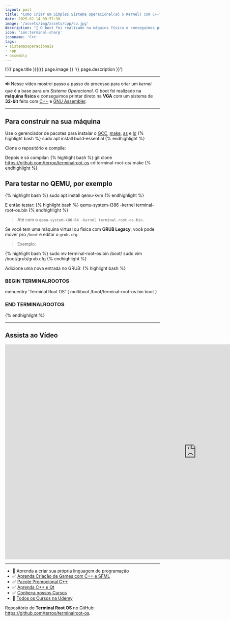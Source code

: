 ```yaml
---
layout: post
title: "Como Criar um Simples Sistema Operacional(só o Kernel) com C++"
date: 2025-02-14 09:57:38
image: '/assets/img/assets/cpp/so.jpg'
description: "🚀 O boot foi realizado na máquina física e conseguimos printar direto na VGA com um sistema de 32-bit feito com C++ e GNU Assembler."
icon: 'ion:terminal-sharp'
iconname: 'C++'
tags:
- sistemasoperacionais
- cpp
- assembly
---
```


![{{ page.title }}]({{ page.image }} '{{ page.description }}')

---

🔊 Nesse vídeo mostrei passo a passo do processo para criar um *kernel* que é a base para um *Sistema Operacional*. O boot foi realizado na **máquina física** e conseguimos printar direto na **VGA** com um sistema de **32-bit** feito com [C++](https://terminalroot.com.br/tags#cpp) e [GNU Assembler](https://terminalroot.com.br/tags#assembly).

---

## Para construir na sua máquina
Use o gerenciador de pacotes para instalar o [GCC](https://terminalroot.com.br/tags#gcc), [make](https://terminalroot.com.br/tags#make), [as](https://terminalroot.com.br/tags#assembly) e [ld](https://terminalroot.com.br/tags#gnu)
{% highlight bash %}
sudo apt install build-essential
{% endhighlight %}

Clone o repositório e compile:

Depois é só compilar:
{% highlight bash %}
git clone https://github.com/terroo/terminalroot-os
cd terminal-root-os/
make
{% endhighlight %}

## Para testar no QEMU, por exemplo
{% highlight bash %}
sudo apt install qemu-kvm
{% endhighlight %}

E então testar:
{% highlight bash %}
qemu-system-i386 -kernel terminal-root-os.bin
{% endhighlight %}
> Até com o `qemu-system-x86-64 -kernel terminal-root-os.bin`.

Se você tem uma máquina virtual ou física com **GRUB Legacy**, você pode mover pro `/boot` e editar o `grub.cfg`:
> Exemplo:

{% highlight bash %}
sudo mv terminal-root-os.bin /boot/
sudo vim /boot/grub/grub.cfg
{% endhighlight %}

Adicione uma nova entrada no GRUB:
{% highlight bash %}
### BEGIN TERMINALROOTOS

menuentry 'Terminal Root OS' {
  multiboot /boot/terminal-root-os.bin
  boot
}

### END TERMINALROOTOS
{% endhighlight %}

---

## Assista ao Vídeo

<iframe width="1243" height="699" src="https://www.youtube.com/embed/3GwRF0IK1Ks" title="" frameborder="0" allow="accelerometer; autoplay; clipboard-write; encrypted-media; gyroscope; picture-in-picture; web-share" referrerpolicy="strict-origin-when-cross-origin" allowfullscreen></iframe>


---

+ 👑 [Aprenda a criar sua própria linguagem de programação](https://terminalroot.com.br/mylang)
+ ✅ [Aprenda Criação de Games com C++ e SFML](https://terminalroot.com.br/games)
+ ✅ [Pacote Promocional C++](https://terminalroot.com.br/promo)
+ ✅ [Aprenda C++ e Qt](https://terminalroot.com.br/cpp)
+ ✅ [Conheça nossos Cursos](https://bit.ly/CursosTerminalRoot)
+ 🎁 [Todos os Cursos na Udemy](https://bit.ly/UdemyTerminalRoot)

Repositório do **Terminal Root OS** no GitHub: <https://github.com/terroo/terminalroot-os>.


